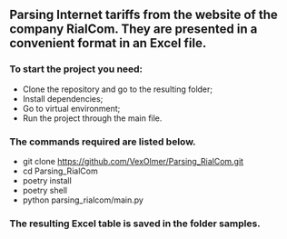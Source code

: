 ## Parsing Internet tariffs from the website of the company RialCom. They are presented in a convenient format in an Excel file.

### To start the project you need:
- Clone the repository and go to the resulting folder;
- Install dependencies;
- Go to virtual environment;
- Run the project through the main file.

### The commands required are listed below.
- git clone https://github.com/VexOlmer/Parsing_RialCom.git
- cd Parsing_RialCom
- poetry install
- poetry shell
- python parsing_rialcom/main.py

### The resulting Excel table is saved in the folder samples.
